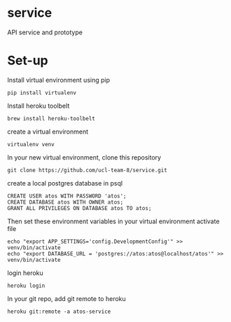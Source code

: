 # service
API service and prototype

# Set-up

Install virtual environment using pip

```
pip install virtualenv
```

Install heroku toolbelt

```
brew install heroku-toolbelt
```

create a virtual environment

```
virtualenv venv
```

In your new virtual environment, clone this repository

```
git clone https://github.com/ucl-team-8/service.git
```

create a local postgres database in psql

```
CREATE USER atos WITH PASSWORD 'atos';
CREATE DATABASE atos WITH OWNER atos;
GRANT ALL PRIVILEGES ON DATABASE atos TO atos;
```

Then set these environment variables in your virtual environment
activate file

```
echo "export APP_SETTINGS='config.DevelopmentConfig'" >> venv/bin/activate
echo "export DATABASE_URL = 'postgres://atos:atos@localhost/atos'" >> venv/bin/activate
```

login heroku

```
heroku login
```

In your git repo, add git remote to heroku

```
heroku git:remote -a atos-service
```
